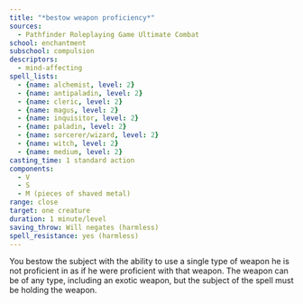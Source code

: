 ```yaml
---
title: "*bestow weapon proficiency*"
sources:
  - Pathfinder Roleplaying Game Ultimate Combat
school: enchantment
subschool: compulsion
descriptors:
  - mind-affecting
spell_lists:
  - {name: alchemist, level: 2}
  - {name: antipaladin, level: 2}
  - {name: cleric, level: 2}
  - {name: magus, level: 2}
  - {name: inquisitor, level: 2}
  - {name: paladin, level: 2}
  - {name: sorcerer/wizard, level: 2}
  - {name: witch, level: 2}
  - {name: medium, level: 2}
casting_time: 1 standard action
components:
  - V
  - S
  - M (pieces of shaved metal)
range: close
target: one creature
duration: 1 minute/level
saving_throw: Will negates (harmless)
spell_resistance: yes (harmless)
---
```


You bestow the subject with the ability to use a single type of weapon he is not proficient in as if he were proficient with that weapon. The weapon can be of any type, including an exotic weapon, but the subject of the spell must be holding the weapon.

